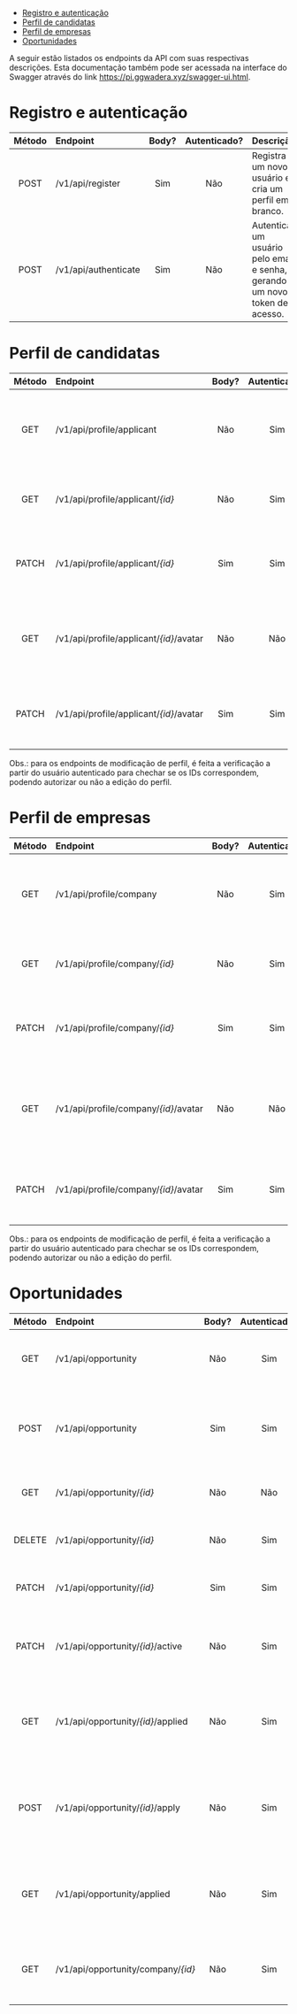 - [Registro e autenticação](#registro-e-autenticação)
- [Perfil de candidatas](#perfil-de-candidatas)
- [Perfil de empresas](#perfil-de-empresas)
- [Oportunidades](#oportunidades)

A seguir estão listados os endpoints da API com suas respectivas descrições. Esta documentação também pode ser acessada na interface do Swagger através do link https://pi.ggwadera.xyz/swagger-ui.html.

# Registro e autenticação

| Método | Endpoint             | Body? | Autenticado? | Descrição                                                                 |
| :----: | :------------------- | :---: | :----------: | :------------------------------------------------------------------------ |
|  POST  | /v1/api/register     |  Sim  |     Não      | Registra um novo usuário e cria um perfil em branco.                      |
|  POST  | /v1/api/authenticate |  Sim  |     Não      | Autentica um usuário pelo email e senha, gerando um novo token de acesso. |

# Perfil de candidatas

| Método | Endpoint                                | Body? | Autenticado? | Descrição                                                     |
| :----: | :-------------------------------------- | :---: | :----------: | :------------------------------------------------------------ |
|  GET   | /v1/api/profile/applicant               |  Não  |     Sim      | Retorna uma lista paginada com todos os perfis de candidatas. |
|  GET   | /v1/api/profile/applicant/_{id}_        |  Não  |     Sim      | Retorna o perfil com o respectivo ID.                         |
| PATCH  | /v1/api/profile/applicant/_{id}_        |  Sim  |     Sim      | Atualiza os dados do perfil com o respectivo ID.              |
|  GET   | /v1/api/profile/applicant/_{id}_/avatar |  Não  |     Não      | Retorna um link para a imagem do perfil com o respectivo ID.  |
| PATCH  | /v1/api/profile/applicant/_{id}_/avatar |  Sim  |     Sim      | Atualiza a imagem do perfil com o respectivo ID.              |

Obs.: para os endpoints de modificação de perfil, é feita a verificação a partir do usuário autenticado para chechar se os IDs correspondem, podendo autorizar ou não a edição do perfil.

# Perfil de empresas

| Método | Endpoint                              | Body? | Autenticado? | Descrição                                                    |
| :----: | :------------------------------------ | :---: | :----------: | :----------------------------------------------------------- |
|  GET   | /v1/api/profile/company               |  Não  |     Sim      | Retorna uma lista paginada com todos os perfis de empresas.  |
|  GET   | /v1/api/profile/company/_{id}_        |  Não  |     Sim      | Retorna o perfil com o respectivo ID.                        |
| PATCH  | /v1/api/profile/company/_{id}_        |  Sim  |     Sim      | Atualiza os dados do perfil com o respectivo ID.             |
|  GET   | /v1/api/profile/company/_{id}_/avatar |  Não  |     Não      | Retorna um link para a imagem do perfil com o respectivo ID. |
| PATCH  | /v1/api/profile/company/_{id}_/avatar |  Sim  |     Sim      | Atualiza a imagem do perfil com o respectivo ID.             |

Obs.: para os endpoints de modificação de perfil, é feita a verificação a partir do usuário autenticado para chechar se os IDs correspondem, podendo autorizar ou não a edição do perfil.

# Oportunidades

| Método | Endpoint                           | Body? | Autenticado? | Descrição                                                                                     |
| :----: | :--------------------------------- | :---: | :----------: | :-------------------------------------------------------------------------------------------- |
|  GET   | /v1/api/opportunity                |  Não  |     Sim      | Retorna uma lista paginada com todas as oportunidades ativas.                                 |
|  POST  | /v1/api/opportunity                |  Sim  |     Sim      | Cria uma nova oportunidade associada ao perfil da empresa que criou a requisição.             |
|  GET   | /v1/api/opportunity/_{id}_         |  Não  |     Não      | Retorna a oportunidade com o respectivo ID.                                                   |
| DELETE | /v1/api/opportunity/_{id}_         |  Não  |     Sim      | Deleta a oportunidade com o respectivo ID.                                                    |
| PATCH  | /v1/api/opportunity/_{id}_         |  Sim  |     Sim      | Atualiza a oportunidade com o respectivo ID.                                                  |
| PATCH  | /v1/api/opportunity/_{id}_/active  |  Não  |     Sim      | Alterna o status de ativo para a oportunidade com o respectivo ID.                            |
|  GET   | /v1/api/opportunity/_{id}_/applied |  Não  |     Sim      | Retorna uma lista com os perfis que candidataram-se à vaga com o respectivo ID.               |
|  POST  | /v1/api/opportunity/_{id}_/apply   |  Não  |     Sim      | Candidata a usuária atualmente autenticado para a oportunidade com o respectivo ID.           |
|  GET   | /v1/api/opportunity/applied        |  Não  |     Sim      | Retorna uma lista com as oportunidades que a usuária atualmente autenticada já se candidatou. |
|  GET   | /v1/api/opportunity/company/_{id}_ |  Não  |     Sim      | Retorna uma lista com as oportunidades da empresa com o respectivo ID.                        |